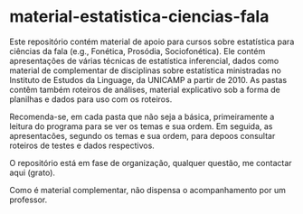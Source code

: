 # material-estatistica-ciencias-fala
Este repositório contém material de apoio para cursos sobre estatística para ciências da fala (e.g., Fonética, Prosódia, Sociofonética).
Ele contém apresentações de várias técnicas de estatística inferencial, dados como material de complementar de disciplinas sobre
estatística ministradas no Instituto de Estudos da Linguage, da UNICAMP a partir de 2010.
As pastas contêm também roteiros de análises, material explicativo sob a forma de planilhas e dados para uso com os roteiros.

Recomenda-se, em cada pasta que não seja a básica, primeiramente a leitura do programa para se ver os temas e sua ordem. Em seguida, as apresentacões, segundo os temas e sua ordem, para depoos consultar roteiros de testes e dados respectivos.

O repositório está em fase de organização, qualquer questão, me contactar aqui (grato).

Como é material complementar, não dispensa o acompanhamento por um professor.

